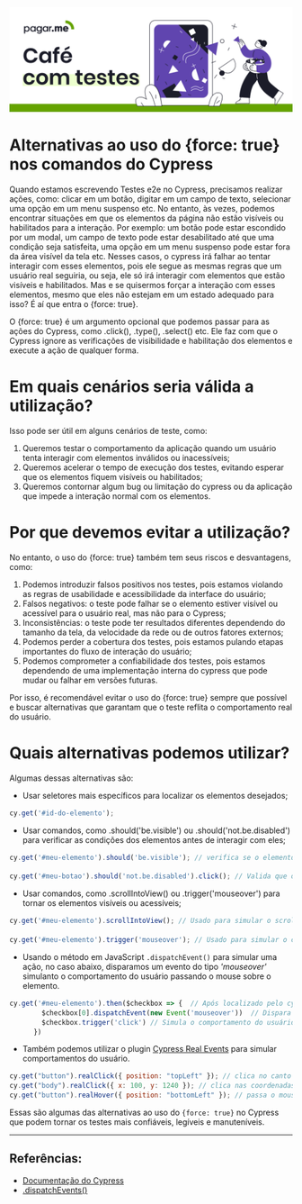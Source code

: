 <p align="center">
  <a href="https://github.com/pagarme/cafe-com-testes">
    <img src="../.github/cafecomtestes.png" alt="Café com Testes">
  </a>
</p>

# Alternativas ao uso do {force: true} nos comandos do Cypress

Quando estamos escrevendo Testes e2e no Cypress, precisamos realizar ações, como: clicar em um botão, digitar em um campo de texto, selecionar uma opção em um menu suspenso etc. No entanto, às vezes, podemos encontrar situações em que os elementos da página não estão visíveis ou habilitados para a interação. Por exemplo: um botão pode estar escondido por um modal, um campo de texto pode estar desabilitado até que uma condição seja satisfeita, uma opção em um menu suspenso pode estar fora da área visível da tela etc. Nesses casos, o cypress irá falhar ao tentar interagir com esses elementos, pois ele segue as mesmas regras que um usuário real seguiria, ou seja, ele só irá interagir com elementos que estão visíveis e habilitados. Mas e se quisermos forçar a interação com esses elementos, mesmo que eles não estejam em um estado adequado para isso? É aí que entra o {force: true}.

O {force: true} é um argumento opcional que podemos passar para as ações do Cypress, como .click(), .type(), .select() etc. Ele faz com que o Cypress ignore as verificações de visibilidade e habilitação dos elementos e execute a ação de qualquer forma.

# Em quais cenários seria válida a utilização?

Isso pode ser útil em alguns cenários de teste, como:

1. Queremos testar o comportamento da aplicação quando um usuário tenta interagir com elementos inválidos ou inacessíveis;
2. Queremos acelerar o tempo de execução dos testes, evitando esperar que os elementos fiquem visíveis ou habilitados;
3. Queremos contornar algum bug ou limitação do cypress ou da aplicação que impede a interação normal com os elementos.

# Por que devemos evitar a utilização?

No entanto, o uso do {force: true} também tem seus riscos e desvantagens, como:

1. Podemos introduzir falsos positivos nos testes, pois estamos violando as regras de usabilidade e acessibilidade da interface do usuário;
2. Falsos negativos: o teste pode falhar se o elemento estiver visível ou acessível para o usuário real, mas não para o Cypress;
3. Inconsistências: o teste pode ter resultados diferentes dependendo do tamanho da tela, da velocidade da rede ou de outros fatores externos;
4. Podemos perder a cobertura dos testes, pois estamos pulando etapas importantes do fluxo de interação do usuário;
5. Podemos comprometer a confiabilidade dos testes, pois estamos dependendo de uma implementação interna do cypress que pode mudar ou falhar em versões futuras.

Por isso, é recomendável evitar o uso do {force: true} sempre que possível e buscar alternativas que garantam que o teste reflita o comportamento real do usuário.

# Quais alternativas podemos utilizar?

Algumas dessas alternativas são:

- Usar seletores mais específicos para localizar os elementos desejados;

```javascript
cy.get('#id-do-elemento'); 
```

- Usar comandos, como .should('be.visible') ou .should('not.be.disabled') para verificar as condições dos elementos antes de interagir com eles;

```javascript
cy.get('#meu-elemento').should('be.visible'); // verifica se o elemento indicado está visível

cy.get('#meu-botao').should('not.be.disabled').click(); // Valida que o elemento indicado está visível e simula o click do mouse
```

- Usar comandos, como .scrollIntoView() ou .trigger('mouseover') para tornar os elementos visíveis ou acessíveis;

```javascript
cy.get('#meu-elemento').scrollIntoView(); // Usado para simular o scroll em cima do elemento selecionado

cy.get('#meu-elemento').trigger('mouseover'); // Usado para simular o comportamento do mouse em cima do elemento selecionado
```

- Usando o método em JavaScript `.dispatchEvent()` para simular uma ação, no caso abaixo, disparamos um evento do tipo _'mouseover'_ simulanto o comportamento do usuário passando o mouse sobre o elemento.

```javascript
cy.get('#meu-elemento').then($checkbox => {  // Após localizado pelo cy.get() o elemento é passado para a função como parâmetro
        $checkbox[0].dispatchEvent(new Event('mouseover'))  // Dispara um evento no primeiro elemento do conjunto de elementos encontrados
        $checkbox.trigger('click') // Simula o comportamento do usuário clicando no elemento selecionado
      })
```

- Também podemos utilizar o plugin [Cypress Real Events](https://github.com/dmtrKovalenko/cypress-real-events#cyrealhover) para simular comportamentos do usuário.

```javascript
cy.get("button").realClick({ position: "topLeft" }); // clica no canto superior esquerdo do botão
cy.get("body").realClick({ x: 100, y: 1240 }); // clica nas coordenadas x e y relativas a toda a janela
cy.get("button").realHover({ position: "bottomLeft" }); // passa o mouse sobre o canto inferior esquerdo do botão
```

Essas são algumas das alternativas ao uso do `{force: true}` no Cypress que podem tornar os testes mais confiáveis, legíveis e manuteníveis.


---
## Referências:
- [Documentação do Cypress](https://docs.cypress.io/api/commands/document)
- [.dispatchEvents()](https://javascript.info/dispatch-events)
